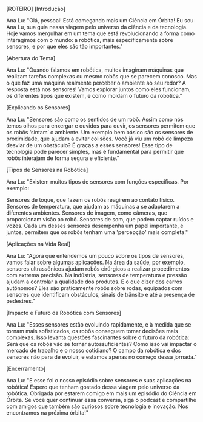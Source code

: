 [ROTEIRO]
[Introdução]

Ana Lu: "Olá, pessoal! Está começando mais um Ciência em Órbita! Eu sou Ana Lu, sua guia nessa viagem pelo universo da ciência e da tecnologia. Hoje vamos mergulhar em um tema que está revolucionando a forma como interagimos com o mundo: a robótica, mais especificamente sobre sensores, e por que eles são tão importantes."

[Abertura do Tema]

Ana Lu: "Quando falamos em robótica, muitos imaginam máquinas que realizam tarefas complexas ou mesmo robôs que se parecem conosco. Mas o que faz uma máquina realmente perceber o ambiente ao seu redor? A resposta está nos sensores! Vamos explorar juntos como eles funcionam, os diferentes tipos que existem, e como moldam o futuro da robótica."

[Explicando os Sensores]

Ana Lu: "Sensores são como os sentidos de um robô. Assim como nós temos olhos para enxergar e ouvidos para ouvir, os sensores permitem que os robôs ‘sintam’ o ambiente. Um exemplo bem básico são os sensores de proximidade, que ajudam a evitar colisões. Você já viu um robô de limpeza desviar de um obstáculo? É graças a esses sensores! Esse tipo de tecnologia pode parecer simples, mas é fundamental para permitir que robôs interajam de forma segura e eficiente."

[Tipos de Sensores na Robótica]

Ana Lu: "Existem muitos tipos de sensores com funções específicas. Por exemplo:

Sensores de toque, que fazem os robôs reagirem ao contato físico.
Sensores de temperatura, que ajudam as máquinas a se adaptarem a diferentes ambientes.
Sensores de imagem, como câmeras, que proporcionam visão ao robô.
Sensores de som, que podem captar ruídos e vozes.
Cada um desses sensores desempenha um papel importante, e juntos, permitem que os robôs tenham uma 'percepção' mais completa."

[Aplicações na Vida Real]

Ana Lu: "Agora que entendemos um pouco sobre os tipos de sensores, vamos falar sobre algumas aplicações. Na área da saúde, por exemplo, sensores ultrassônicos ajudam robôs cirúrgicos a realizar procedimentos com extrema precisão. Na indústria, sensores de temperatura e pressão ajudam a controlar a qualidade dos produtos. E o que dizer dos carros autônomos? Eles são praticamente robôs sobre rodas, equipados com sensores que identificam obstáculos, sinais de trânsito e até a presença de pedestres."

[Impacto e Futuro da Robótica com Sensores]

Ana Lu: "Esses sensores estão evoluindo rapidamente, e à medida que se tornam mais sofisticados, os robôs conseguem tomar decisões mais complexas. Isso levanta questões fascinantes sobre o futuro da robótica: Será que os robôs vão se tornar autossuficientes? Como isso vai impactar o mercado de trabalho e o nosso cotidiano? O campo da robótica e dos sensores não para de evoluir, e estamos apenas no começo dessa jornada."

[Encerramento]

Ana Lu: "E esse foi o nosso episódio sobre sensores e suas aplicações na robótica! Espero que tenham gostado dessa viagem pelo universo da robótica. Obrigada por estarem comigo em mais um episódio do Ciência em Órbita. Se você quer continuar essa conversa, siga o podcast e compartilhe com amigos que também são curiosos sobre tecnologia e inovação. Nos encontramos na próxima órbita!"
